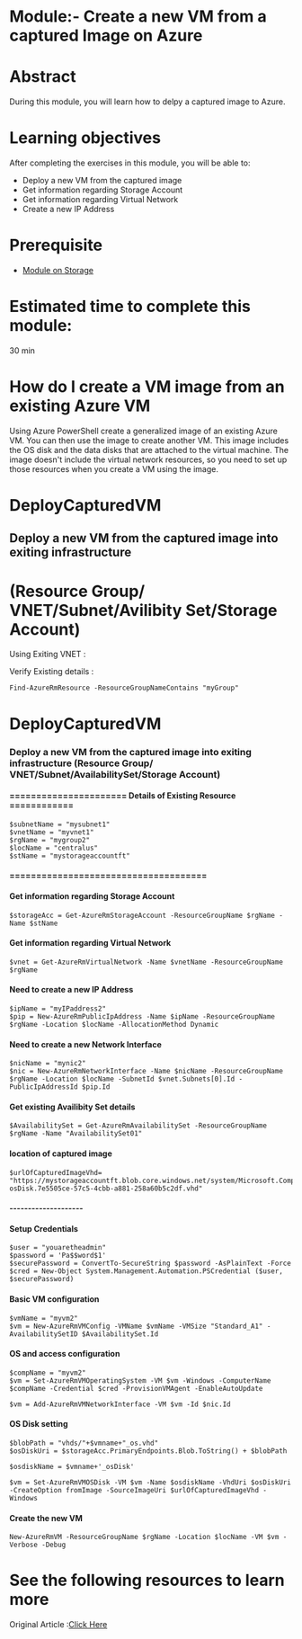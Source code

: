 # Module:- Create a new VM from a captured Image on Azure 

# Abstract

During this module, you will learn how to delpy a captured image to Azure.

# Learning objectives
After completing the exercises in this module, you will be able to:
* Deploy a new VM from the captured image
* Get information regarding Storage Account
* Get information regarding Virtual Network
* Create a new IP Address

# Prerequisite 
* [Module on Storage](https://github.com/Azure/onboarding-guidance/tree/master/windows/Module%20I)

# Estimated time to complete this module:
30 min

# How do I create a VM image from an existing Azure VM
Using Azure PowerShell create a generalized image of an existing Azure VM. You can then use the image to create another VM. This image includes the OS disk and the data disks that are attached to the virtual machine. The image doesn't include the virtual network resources, so you need to set up those resources when you create a VM using the image.

# DeployCapturedVM
## Deploy a new VM from the captured image into exiting infrastructure 

# (Resource Group/ VNET/Subnet/Avilibity Set/Storage Account)
Using Exiting VNET :

Verify Existing details :
```
Find-AzureRmResource -ResourceGroupNameContains "myGroup"
```
# DeployCapturedVM
### Deploy a new VM from the captured image into exiting infrastructure (Resource Group/ VNET/Subnet/AvailabilitySet/Storage Account)

#### ====================== Details of Existing Resource ============
```
$subnetName = "mysubnet1"
$vnetName = "myvnet1"
$rgName = "mygroup2"
$locName = "centralus"
$stName = "mystorageaccountft"
```
#### =====================================

#### Get information regarding Storage Account
```
$storageAcc = Get-AzureRmStorageAccount -ResourceGroupName $rgName -Name $stName
```
#### Get information regarding Virtual Network
```
$vnet = Get-AzureRmVirtualNetwork -Name $vnetName -ResourceGroupName $rgName
```
#### Need to create a new IP Address
```
$ipName = "myIPaddress2"
$pip = New-AzureRmPublicIpAddress -Name $ipName -ResourceGroupName $rgName -Location $locName -AllocationMethod Dynamic
```
#### Need to create a new Network Interface
```
$nicName = "mynic2"
$nic = New-AzureRmNetworkInterface -Name $nicName -ResourceGroupName $rgName -Location $locName -SubnetId $vnet.Subnets[0].Id -PublicIpAddressId $pip.Id
```
#### Get existing Availibity Set details
```
$AvailabilitySet = Get-AzureRmAvailabilitySet -ResourceGroupName $rgName -Name "AvailabilitySet01"
```

#### location of captured image
```
$urlOfCapturedImageVhd= "https://mystorageaccountft.blob.core.windows.net/system/Microsoft.Compute/Images/image/customimage-osDisk.7e5505ce-57c5-4cbb-a881-258a60b5c2df.vhd"
```

#### --------------------
#### Setup Credentials
```
$user = "youaretheadmin"
$password = 'Pa$$word$1'
$securePassword = ConvertTo-SecureString $password -AsPlainText -Force
$cred = New-Object System.Management.Automation.PSCredential ($user, $securePassword)
```


#### Basic VM configuration
```
$vmName = "myvm2"
$vm = New-AzureRmVMConfig -VMName $vmName -VMSize "Standard_A1" -AvailabilitySetID $AvailabilitySet.Id
```
#### OS and access configuration
```
$compName = "myvm2"
$vm = Set-AzureRmVMOperatingSystem -VM $vm -Windows -ComputerName $compName -Credential $cred -ProvisionVMAgent -EnableAutoUpdate
```

```
$vm = Add-AzureRmVMNetworkInterface -VM $vm -Id $nic.Id
```
#### OS Disk setting
```
$blobPath = "vhds/"+$vmname+"_os.vhd"
$osDiskUri = $storageAcc.PrimaryEndpoints.Blob.ToString() + $blobPath

$osdiskName = $vmname+'_osDisk'
```

```
$vm = Set-AzureRmVMOSDisk -VM $vm -Name $osdiskName -VhdUri $osDiskUri -CreateOption fromImage -SourceImageUri $urlOfCapturedImageVhd -Windows
```
#### Create the new VM
```
New-AzureRmVM -ResourceGroupName $rgName -Location $locName -VM $vm -Verbose -Debug

```
# See the following resources to learn more
Original Article :[Click Here](https://azure.microsoft.com/en-us/documentation/articles/virtual-machines-windows-capture-image/#deploy-a-new-vm-from-the-captured-image)
